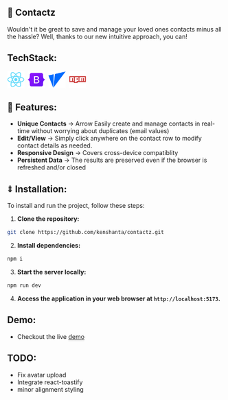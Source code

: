 ## 👤 Contactz

Wouldn't it be great to save and manage your loved ones contacts minus all the hassle?
Well, thanks to our new intuitive approach, you can!

## TechStack:

<div>
 <img src="https://github.com/devicons/devicon/blob/master/icons/react/react-original.svg" title="ReactJs" alt="ReactJs" width="40" height="40"/>&nbsp;
  <img src="https://github.com/devicons/devicon/blob/master/icons/bootstrap/bootstrap-original.svg" title="Bootstrap" alt="Bootstrap" width="40" height="40"/>&nbsp;
  <img src="https://github.com/devicons/devicon/blob/master/icons/vite/vite-original.svg" title="Vite" alt="Vite" width="40" height="40"/>&nbsp;
 <img src="https://github.com/devicons/devicon/blob/master/icons/npm/npm-original-wordmark.svg" title="NPM" alt="NPM" width="40" height="40"/>&nbsp;
 </div>

## 🎥 Features:

- **Unique Contacts** → Arrow Easily create and manage contacts in real-time without worrying about duplicates (email values)
- **Edit/View** → Simply click anywhere on the contact row to modify contact details as needed.
- **Responsive Design** → Covers cross-device compatiblity
- **Persistent Data** → The results are preserved even if the browser is refreshed and/or closed

## ⇟ Installation:

To install and run the project, follow these steps:

1.  **Clone the repository:**

```bash
git clone https://github.com/kenshanta/contactz.git
```

2.  **Install dependencies:**

```bash
npm i
```

3.  **Start the server locally:**

```bash
npm run dev
```

4.  **Access the application in your web browser at `http://localhost:5173`.**

## Demo:

- Checkout the live [demo](https://graph-housing-prices.vercel.app/)

## TODO:

- Fix avatar upload
- Integrate react-toastify
- minor alignment styling
